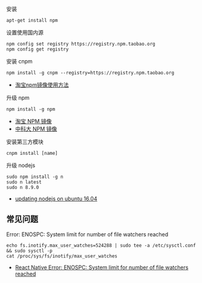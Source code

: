 安装

```
apt-get install npm
```

设置使用国内源

```
npm config set registry https://registry.npm.taobao.org
npm config get registry
```

安装 cnpm 

```
npm install -g cnpm --registry=https://registry.npm.taobao.org
```

- [淘宝npm镜像使用方法](https://blog.csdn.net/quuqu/article/details/64121812)

升级 npm

```
npm install -g npm
```

- [淘宝 NPM 镜像](https://developer.aliyun.com/mirror/NPM)
- [中科大 NPM 镜像](https://lug.ustc.edu.cn/wiki/mirrors/help/npm)

安装第三方模块

```
cnpm install [name]
```

升级 nodejs

```
sudo npm install -g n
sudo n latest
sudo n 8.9.0
```

- [updating nodejs on ubuntu 16.04](https://stackoverflow.com/questions/41195952/updating-nodejs-on-ubuntu-16-04)

## 常见问题

Error: ENOSPC: System limit for number of file watchers reached

```
echo fs.inotify.max_user_watches=524288 | sudo tee -a /etc/sysctl.conf && sudo sysctl -p
cat /proc/sys/fs/inotify/max_user_watches
```

 - [React Native Error: ENOSPC: System limit for number of file watchers reached](https://stackoverflow.com/questions/55763428/react-native-error-enospc-system-limit-for-number-of-file-watchers-reached)
